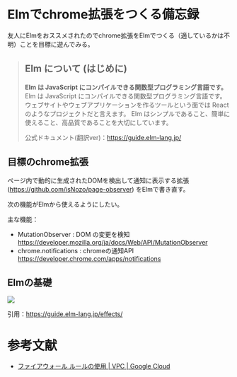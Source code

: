 # Elmでchrome拡張をつくる備忘録

友人にElmをおススメされたのでchrome拡張をElmでつくる（適しているかは不明）ことを目標に遊んでみる。

> ## Elm について (はじめに)
> **Elm は JavaScript にコンパイルできる関数型プログラミング言語です。** Elm は JavaScript にコンパイルできる関数型プログラミング言語です。 ウェブサイトやウェブアプリケーションを作るツールという面では React のようなプロジェクトだと言えます。 Elm はシンプルであること、簡単に使えること、高品質であることを大切にしています。
> 
> 公式ドキュメント(翻訳ver)：https://guide.elm-lang.jp/

## 目標のchrome拡張

ページ内で動的に生成されたDOMを検出して通知に表示する拡張 (https://github.com/isNozo/page-observer) をElmで書き直す。

次の機能がElmから使えるようにしたい。

主な機能：
- MutationObserver : DOM の変更を検知 https://developer.mozilla.org/ja/docs/Web/API/MutationObserver
- chrome.notifications : chromeの通知API https://developer.chrome.com/apps/notifications

## Elmの基礎

![](https://guide.elm-lang.jp/effects/diagrams/element.svg)

引用：https://guide.elm-lang.jp/effects/

# 参考文献
- [ファイアウォール ルールの使用 | VPC | Google Cloud](https://cloud.google.com/vpc/docs/using-firewalls?hl=ja)
